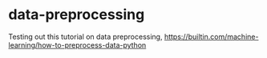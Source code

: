 # data-preprocessing
 Testing out this tutorial on data preprocessing, https://builtin.com/machine-learning/how-to-preprocess-data-python
